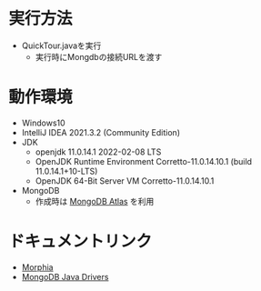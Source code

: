 # 実行方法

- QuickTour.javaを実行
    - 実行時にMongdbの接続URLを渡す

# 動作環境

- Windows10
- IntelliJ IDEA 2021.3.2 (Community Edition)
- JDK
    - openjdk 11.0.14.1 2022-02-08 LTS
    - OpenJDK Runtime Environment Corretto-11.0.14.10.1 (build 11.0.14.1+10-LTS)
    - OpenJDK 64-Bit Server VM Corretto-11.0.14.10.1
- MongoDB
    - 作成時は [MongoDB Atlas](https://www.mongodb.com/atlas/database) を利用
    
# ドキュメントリンク

- [Morphia](https://morphia.dev/landing/index.html)
- [MongoDB Java Drivers](https://mongodb.github.io/mongo-java-driver/)
